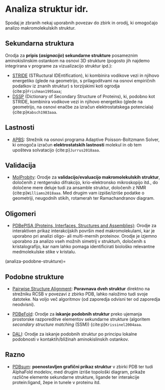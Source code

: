 # Analiza struktur idr.

Spodaj je zbranih nekaj uporabnih povezav do zbirk in orodij, ki omogočajo analizo makromolekulskih struktur.

## Sekundarna struktura

Orodja za **pripis (*asignacijo*) sekundarne strukture** posameznim aminokislinskim ostankom na osnovi 3D strukture (pogosto jih najdemo integrirana v programe za vizualizacijo struktur ipd.):
- [STRIDE](https://webclu.bio.wzw.tum.de/cgi-bin/stride/stridecgi.py) (STRuctural IDEntification), ki kombinira vodikove vezi in njihovo energetiko (glede na geometrijo, s prilagoditvami na osnovi empiričnih podatkov iz znanih struktur) s torzijskimi koti ogrodja {cite:p}`Frishman1995aaa`;
- [DSSP](https://pdb-redo.eu/dssp) (Dictionary of Secondary Structure of Proteins), ki, podobno kot STRIDE, kombinira vodikove vezi in njihovo energetiko (glede na geometrijo, na osnovi enačbe za izračun elektrostatskega potenciala) {cite:p}`Kabsch1983aaa`.



## Lastnosti

- [APBS](https://server.poissonboltzmann.org/): Strežnik na osnovi programa Adaptive Poisson-Boltzmann Solver, ki omogoča izračun **elektrostatskih lastnosti** molekul in ob tem upošteva solvatacijo {cite:p}`Jurrus2018aaa`.

## Validacija

- [MolProbity](http://molprobity.biochem.duke.edu/help/about.html): Orodje za **validacijo/evaluacijo makromolekulskih struktur**, določenih z rentgensko difrakcijo, krio-elektronsko mikroskopijo itd., do določene mere deluje tudi za ansamble struktur, določenih z NMR {cite:p}`Williams2018aaa`. Med drugim vam izpiše/izriše podatke o geometriji, neugodnih stikih, rotamerah ter Ramachandranov diagram.

## Oligomeri

- [PDBePISA (Proteins, Interfaces, Structures and Assemblies)](https://www.ebi.ac.uk/msd-srv/prot_int/pistart.html): Orodje za interaktiven prikaz interakcijskih površin med makromolekulami, kar je uporabno pri analizi oligo- ali multi-mernih proteinov. Orodje je izjemno uporabno za analizo vseh možnih simetrij v strukturh, določenih s kristalografijo, kar nam lahko pomaga identificirati biološko relevantne medmolekulske stike v kristalu.

(analiza-podobne-strukture)=
## Podobne strukture

- [Pairwise Structure Alignment](https://www.rcsb.org/alignment): **Poravnava dveh struktur** direktno na strežniku RCSB v povezavi z zbirko PDB, lahko naložimo tudi svoje datoteke. Na voljo več algoritmov (od zaporedja odvisni ter od zaporedja neodvisni).

- [PDBeFold](https://www.ebi.ac.uk/msd-srv/ssm/): Orodje za **iskanje podobnih struktur** preko ujemanja prostorske razporeditve elementov sekundarne strukture (algoritem *secondary structure matching* (SSM)) {cite:p}`Krissinel2004aaa`.

- [DALI](http://ekhidna2.biocenter.helsinki.fi/dali/): Orodje za iskanje podobnih struktur po principu lokalne podobnosti v kontaktih/bližinah aminokislinskih ostankov.

## Razno

- [PDBsum](https://www.ebi.ac.uk/thornton-srv/databases/pdbsum/): **poenostavljen grafični prikaz struktur** v zbirki PDB ter tudi AlphaFold modelov, med drugim izriše topološki diagram, prikaže različne elemente sekundarne strukture, ligande ter interakcije protein:ligand, žepe in tunele v proteinu itd.